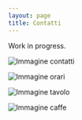 ```yaml
---
layout: page
title: Contatti
---
```


Work in progress.

![Immagine contatti](https://i.picsum.photos/id/4/5616/3744.jpg)


![Immagine orari](https://i.picsum.photos/id/357/3888/2592.jpg)


![Immagine tavolo](https://i.picsum.photos/id/163/2000/1333.jpg)


![Immagine caffe](https://i.picsum.photos/id/63/5422/3050.jpg)
